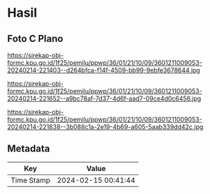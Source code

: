 # Hasil

## Foto C Plano

https://sirekap-obj-formc.kpu.go.id/1f25/pemilu/ppwp/36/01/21/10/09/3601211009053-20240214-221403--d264bfca-f14f-4509-bb99-9ebfe3678644.jpg

https://sirekap-obj-formc.kpu.go.id/1f25/pemilu/ppwp/36/01/21/10/09/3601211009053-20240214-221652--a9bc78af-7d37-4d6f-aad7-09ce4d0c6456.jpg

https://sirekap-obj-formc.kpu.go.id/1f25/pemilu/ppwp/36/01/21/10/09/3601211009053-20240214-221838--3b088c1a-2e19-4b69-a605-5aab339dd42c.jpg


## Metadata

| Key        | Value               |
| ---------- | ------------------- |
| Time Stamp | 2024-02-15 00:41:44 |



